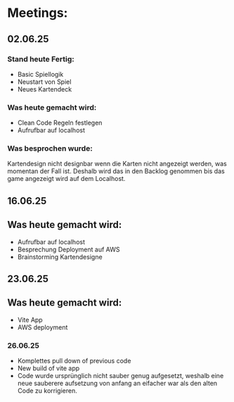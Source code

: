 # Meetings:

## 02.06.25
### Stand heute Fertig:
- Basic Spiellogik
- Neustart von Spiel
- Neues Kartendeck

### Was heute gemacht wird:
  - Clean Code Regeln festlegen
  - Aufrufbar auf localhost

### Was besprochen wurde: 
   Kartendesign nicht designbar wenn die Karten nicht angezeigt werden, was momentan der Fall ist. Deshalb wird das in den Backlog genommen
    bis das game angezeigt wird auf dem Localhost.


## 16.06.25

## Was heute gemacht wird:
- Aufrufbar auf localhost
- Besprechung Deployment auf AWS
- Brainstorming Kartendesigne


## 23.06.25

## Was heute gemacht wird:
- Vite App
- AWS deployment

### 26.06.25
- Komplettes pull down of previous code
- New build of vite app
- Code wurde ursprünglich nicht sauber genug aufgesetzt, weshalb eine neue sauberere aufsetzung von anfang an eifacher war als den alten Code zu korrigieren.
